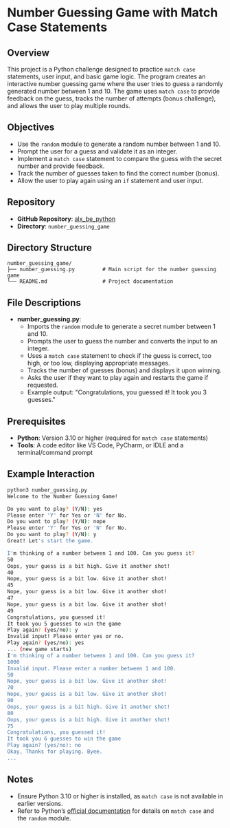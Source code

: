 # Number Guessing Game with Match Case Statements

## Overview

This project is a Python challenge designed to practice `match case` statements, user input, and basic game logic. The program creates an interactive number guessing game where the user tries to guess a randomly generated number between 1 and 10. The game uses `match case` to provide feedback on the guess, tracks the number of attempts (bonus challenge), and allows the user to play multiple rounds.

## Objectives

- Use the `random` module to generate a random number between 1 and 10.
- Prompt the user for a guess and validate it as an integer.
- Implement a `match case` statement to compare the guess with the secret number and provide feedback.
- Track the number of guesses taken to find the correct number (bonus).
- Allow the user to play again using an `if` statement and user input.

## Repository

- **GitHub Repository**: [alx_be_python](https://github.com/BunnyeNyash/alx_be_python.git)
- **Directory**: `number_guessing_game`

## Directory Structure

```
number_guessing_game/
├── number_guessing.py         # Main script for the number guessing game
└── README.md                  # Project documentation
```

## File Descriptions

- **number_guessing.py**:
  - Imports the `random` module to generate a secret number between 1 and 10.
  - Prompts the user to guess the number and converts the input to an integer.
  - Uses a `match case` statement to check if the guess is correct, too high, or too low, displaying appropriate messages.
  - Tracks the number of guesses (bonus) and displays it upon winning.
  - Asks the user if they want to play again and restarts the game if requested.
  - Example output: "Congratulations, you guessed it! It took you 3 guesses."

## Prerequisites

- **Python**: Version 3.10 or higher (required for `match case` statements)
- **Tools**: A code editor like VS Code, PyCharm, or IDLE and a terminal/command prompt


## Example Interaction

```bash
python3 number_guessing.py
Welcome to the Number Guessing Game!

Do you want to play? (Y/N): yes
Please enter 'Y' for Yes or 'N' for No.
Do you want to play? (Y/N): nope
Please enter 'Y' for Yes or 'N' for No.
Do you want to play? (Y/N): y
Great! Let's start the game.

I'm thinking of a number between 1 and 100. Can you guess it?
50
Oops, your guess is a bit high. Give it another shot!
40
Nope, your guess is a bit low. Give it another shot!
45
Nope, your guess is a bit low. Give it another shot!
47
Nope, your guess is a bit low. Give it another shot!
49
Congratulations, you guessed it!
It took you 5 guesses to win the game
Play again? (yes/no): y
Invalid input! Please enter yes or no.
Play again? (yes/no): yes
... (new game starts)
I'm thinking of a number between 1 and 100. Can you guess it?
1000
Invalid input. Please enter a number between 1 and 100.
50
Nope, your guess is a bit low. Give it another shot!
70
Nope, your guess is a bit low. Give it another shot!
90
Oops, your guess is a bit high. Give it another shot!
80
Oops, your guess is a bit high. Give it another shot!
75
Congratulations, you guessed it!
It took you 6 guesses to win the game
Play again? (yes/no): no
Okay, Thanks for playing. Byee.
...
```

## Notes

- Ensure Python 3.10 or higher is installed, as `match case` is not available in earlier versions.
- Refer to Python’s [official documentation](https://docs.python.org/3/) for details on `match case` and the `random` module.
